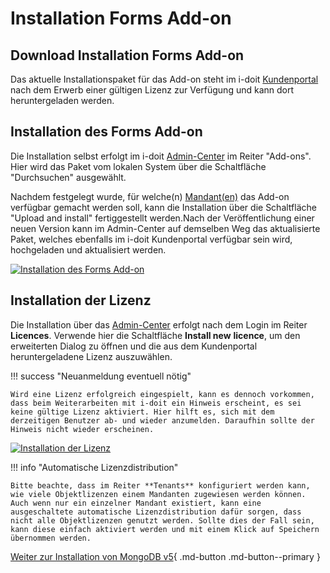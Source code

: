 # Installation Forms Add-on

## Download Installation Forms Add-on

Das aktuelle Installationspaket für das Add-on steht im i-doit [Kundenportal](../../administration/kundenportal.md) nach dem Erwerb einer gültigen Lizenz zur Verfügung und kann dort heruntergeladen werden.

## Installation des Forms Add-on

Die Installation selbst erfolgt im i-doit [Admin-Center](../../administration/admin-center.md) im Reiter "Add-ons". Hier wird das Paket vom lokalen System über die Schaltfläche "Durchsuchen" ausgewählt.

Nachdem festgelegt wurde, für welche(n) [Mandant(en)](../../administration/mandantenfaehigkeit.md) das Add-on verfügbar gemacht werden soll, kann die Installation über die Schaltfläche "Upload and install" fertiggestellt werden.Nach der Veröffentlichung einer neuen Version kann im Admin-Center auf demselben Weg das aktualisierte Paket, welches ebenfalls im i-doit Kundenportal verfügbar sein wird, hochgeladen und aktualisiert werden.

[![Installation des Forms Add-on](../../assets/images/de/i-doit-add-ons/forms/installation/1-fi.png)](../../assets/images/de/i-doit-add-ons/forms/installation/1-fi.png)

## Installation der Lizenz

Die Installation über das [Admin-Center](../../administration/admin-center.md) erfolgt nach dem Login im Reiter **Licences**. Verwende hier die Schaltfläche **Install new** **licence**, um den erweiterten Dialog zu öffnen und die aus dem Kundenportal heruntergeladene Lizenz auszuwählen.

!!! success "Neuanmeldung eventuell nötig"

    Wird eine Lizenz erfolgreich eingespielt, kann es dennoch vorkommen, dass beim Weiterarbeiten mit i-doit ein Hinweis erscheint, es sei keine gültige Lizenz aktiviert. Hier hilft es, sich mit dem derzeitigen Benutzer ab- und wieder anzumelden. Daraufhin sollte der Hinweis nicht wieder erscheinen.

[![Installation der Lizenz](../../assets/images/de/i-doit-add-ons/forms/installation/1-fi.png)](../../assets/images/de/i-doit-add-ons/forms/installation/1-fi.png)

!!! info "Automatische Lizenzdistribution"

    Bitte beachte, dass im Reiter **Tenants** konfiguriert werden kann, wie viele Objektlizenzen einem Mandanten zugewiesen werden können. Auch wenn nur ein einzelner Mandant existiert, kann eine ausgeschaltete automatische Lizenzdistribution dafür sorgen, dass nicht alle Objektlizenzen genutzt werden. Sollte dies der Fall sein, kann diese einfach aktiviert werden und mit einem Klick auf Speichern übernommen werden.

[Weiter zur Installation von MongoDB v5](./installation-mongodb-v5.md){ .md-button .md-button--primary }
